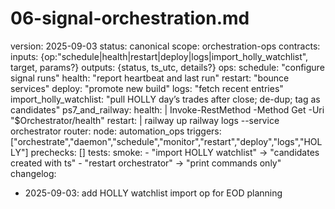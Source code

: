 # 06-signal-orchestration.md
version: 2025-09-03
status: canonical
scope: orchestration-ops
contracts:
  inputs: {op:"schedule|health|restart|deploy|logs|import_holly_watchlist", target, params?}
  outputs: {status, ts_utc, details?}
ops:
  schedule: "configure signal runs"
  health: "report heartbeat and last run"
  restart: "bounce services"
  deploy: "promote new build"
  logs: "fetch recent entries"
  import_holly_watchlist: "pull HOLLY day’s trades after close; de-dup; tag as candidates"
ps7_and_railway:
  health: |
    Invoke-RestMethod -Method Get -Uri "$Orchestrator/health"
  restart: |
    railway up
    railway logs --service orchestrator
router:
  node: automation_ops
  triggers: ["orchestrate","daemon","schedule","monitor","restart","deploy","logs","HOLLY"]
  prechecks: []
tests:
  smoke:
    - "import HOLLY watchlist" -> "candidates created with ts"
    - "restart orchestrator" -> "print commands only"
changelog:
  - 2025-09-03: add HOLLY watchlist import op for EOD planning
